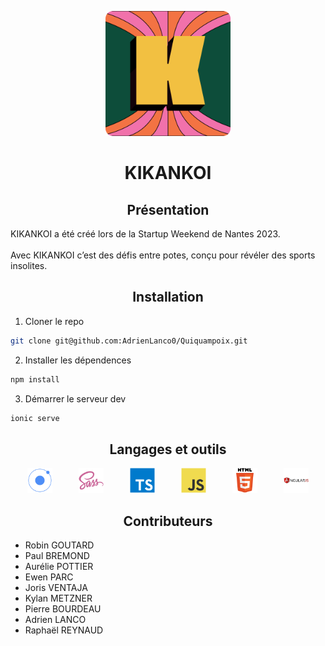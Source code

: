 <p align="center">
  <img alt="Icon" src="quiquampoix/src/assets/icon/KIKANKOI.png" width="200">
  <h1 align="center">
  KIKANKOI
  </h1>
</p>

<h2 align="center">
Présentation
</h2>

<p>
KIKANKOI a été créé lors de la Startup Weekend de Nantes 2023. 
<br></br>
Avec KIKANKOI c’est des défis entre potes, conçu pour révéler des sports insolites.
</p>

<h2 align="center">
Installation
</h2>

1. Cloner le repo
``` bash
git clone git@github.com:AdrienLanco0/Quiquampoix.git
```

2. Installer les dépendences
``` bash
npm install
```

3. Démarrer le serveur dev
``` bash
ionic serve
```
    
<h2 align="center">
Langages et outils
</h2>

<p align="center" style="display: flex; justify-content: space-evenly; align-items:center; flex-wrap: wrap;"> 
  <a href="https://ionicframework.com/" target="_blank" rel="noreferrer"> 
    <img src="https://raw.githubusercontent.com/devicons/devicon/master/icons/ionic/ionic-original.svg" alt="ionic" width="40" height="40"/> 
  </a>
  <a href="https://sass-lang.com" target="_blank" rel="noreferrer"> 
    <img src="https://raw.githubusercontent.com/devicons/devicon/master/icons/sass/sass-original.svg" alt="sass" width="40" height="40" style="margin-left:15px"/> 
  </a> 
  <a href="https://www.typescriptlang.org/" target="_blank" rel="noreferrer"> 
    <img src="https://raw.githubusercontent.com/devicons/devicon/master/icons/typescript/typescript-original.svg" alt="typescript" width="40" height="40" style="margin-left:15px"/> 
  </a> 
  <a href="https://developer.mozilla.org/en-US/docs/Web/JavaScript" target="_blank" rel="noreferrer">   
    <img src="https://raw.githubusercontent.com/devicons/devicon/master/icons/javascript/javascript-original.svg" alt="javascript" width="40" height="40" style="margin-left:15px"/> 
  </a> 
  <a href="https://www.w3.org/html/" target="_blank" rel="noreferrer"> 
    <img src="https://raw.githubusercontent.com/devicons/devicon/master/icons/html5/html5-original-wordmark.svg" alt="html5" width="40" height="40" style="margin-left:15px"/> 
  </a> 
  <a href="https://www.w3.org/html/" target="_blank" rel="noreferrer"> 
    <img src="https://raw.githubusercontent.com/devicons/devicon/master/icons/angularjs/angularjs-original-wordmark.svg" alt="html5" width="40" height="40" style="margin-left:15px"/> 
  </a>
</p>

<h2 align="center">Contributeurs</h2>

- Robin GOUTARD
- Paul BREMOND
- Aurélie POTTIER
- Ewen PARC
- Joris VENTAJA
- Kylan METZNER
- Pierre BOURDEAU
- Adrien LANCO
- Raphaël REYNAUD